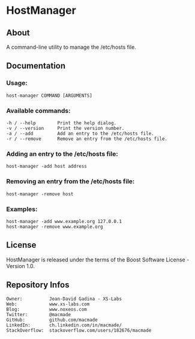 HostManager
===========

About
-----

A command-line utility to manage the /etc/hosts file.

Documentation
-------------

### Usage:

    host-manager COMMAND [ARGUMENTS]

### Available commands:

    -h / --help        Print the help dialog.
    -v / --version     Print the version number.
    -a / --add         Add an entry to the /etc/hosts file.
    -r / --remove      Remove an entry from the /etc/hosts file.

### Adding an entry to the /etc/hosts file:

    host-manager -add host address

### Removing an entry from the /etc/hosts file:

    host-manager -remove host

### Examples:

    host-manager -add www.example.org 127.0.0.1
    host-manager -remove www.example.org


License
-------

HostManager is released under the terms of the Boost Software License - Version 1.0.

Repository Infos
----------------

    Owner:			Jean-David Gadina - XS-Labs
    Web:			www.xs-labs.com
    Blog:			www.noxeos.com
    Twitter:		@macmade
    GitHub:			github.com/macmade
    LinkedIn:		ch.linkedin.com/in/macmade/
    StackOverflow:	stackoverflow.com/users/182676/macmade
